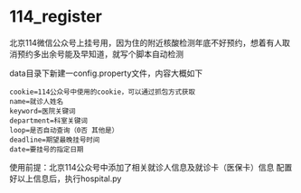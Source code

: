 # 114_register
北京114微信公众号上挂号用，因为住的附近核酸检测年底不好预约，想着有人取消预约多出余号能及早知道，就写个脚本自动检测

data目录下新建一config.property文件，内容大概如下
```
cookie=114公众号中使用的cookie，可以通过抓包方式获取
name=就诊人姓名
keyword=医院关键词
department=科室关键词
loop=是否自动查询（0否 其他是）
deadline=期望最晚挂号时间
date=要挂号的指定日期
```

使用前提：北京114公众号中添加了相关就诊人信息及就诊卡（医保卡）信息
配置好以上信息后，执行hospital.py
